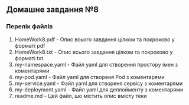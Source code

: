 ## Домашне завдання №8

### Перелік файлів

1. HomeWork8.pdf - Опис всього завдання цілком та покроково у форматі pdf
2. HomeWork8.txt - Опис всього завдання цілком та покроково у форматі txt
3. my-namespace.yaml - Файл yaml для створення простору імен з коментарями
4. my-pod.yaml - Файл yaml для створеня Pod з коментарями
5. my-service.yaml - Файл yaml для створеня сервісу з коментарями
6. my-deployment.yaml - Файл yaml для деплойменту з коментарями
7. readme.md - Цей файл, шо містить опис вмісту теки
